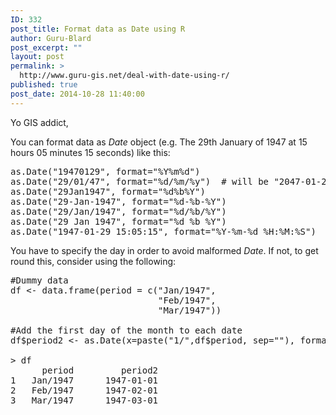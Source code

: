 ```yaml
---
ID: 332
post_title: Format data as Date using R
author: Guru-Blard
post_excerpt: ""
layout: post
permalink: >
  http://www.guru-gis.net/deal-with-date-using-r/
published: true
post_date: 2014-10-28 11:40:00
---
```

Yo GIS addict,

You can format data as <em>Date</em> object (e.g. The 29th January of 1947 at 15 hours 05 minutes 15 seconds) like this:

<pre lang="rsplus">
as.Date("19470129", format="%Y%m%d") 
as.Date("29/01/47", format="%d/%m/%y")  # will be "2047-01-29"
as.Date("29Jan1947", format="%d%b%Y")
as.Date("29-Jan-1947", format="%d-%b-%Y")
as.Date("29/Jan/1947", format="%d/%b/%Y")
as.Date("29 Jan 1947", format="%d %b %Y")
as.Date("1947-01-29 15:05:15", format="%Y-%m-%d %H:%M:%S")
</pre>

You have to specify the day in order to avoid malformed <em>Date</em>. If not, to get round this, consider using the following:

<pre lang="rsplus">
#Dummy data
df <- data.frame(period = c("Jan/1947", 
                            "Feb/1947",
                            "Mar/1947"))

#Add the first day of the month to each date
df$period2 <- as.Date(x=paste("1/",df$period, sep=""), format="%d/%b/%Y") 

> df
      period         period2
1   Jan/1947      1947-01-01
2   Feb/1947      1947-02-01
3   Mar/1947      1947-03-01
</pre>